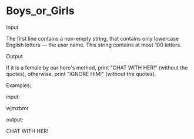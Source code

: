 # Boys_or_Girls
Input

The first line contains a non-empty string, that contains only lowercase English letters — the user name. This string contains at most 100 letters.

Output

If it is a female by our hero's method, print "CHAT WITH HER!" (without the quotes), otherwise, print "IGNORE HIM!" (without the quotes).

Examples:

input: 

wjmzbmr

output: 

CHAT WITH HER!
